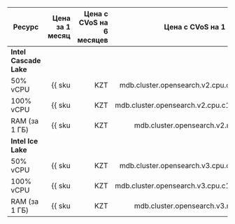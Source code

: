 
| Ресурс        | Цена за 1 месяц                                               | Цена с CVoS на 6 месяцев                                                             | Цена с CVoS на 1 год                                                                             |
|---------------|--------------------------------------------------------------:|-------------------------------------------------------------------------------------:|-------------------------------------------------------------------------------------------------:|
| **Intel Cascade Lake**                                                                                                                                                                                                                                                  |
| 50% vCPU      | {{ sku|KZT|mdb.cluster.opensearch.v2.cpu.c50|month|string }}  | —                                                                                    | —                                                                                                |
| 100% vCPU     | {{ sku|KZT|mdb.cluster.opensearch.v2.cpu.c100|month|string }} | —                                                                                    | —                                                                                                |
| RAM (за 1 ГБ) | {{ sku|KZT|mdb.cluster.opensearch.v2.ram|month|string }}      | —                                                                                    | —                                                                                                |
| **Intel Ice Lake**                                                                                                                                                                                                                                                      |
| 50% vCPU      | {{ sku|KZT|mdb.cluster.opensearch.v3.cpu.c50|month|string }}  | —                                                                                    | —                                                                                                |
| 100% vCPU     | {{ sku|KZT|mdb.cluster.opensearch.v3.cpu.c100|month|string }} | {{ sku|KZT|v1.commitment.selfcheckout.m6.mdb.opensearch.cpu.c100.v3|month|string }} (-15%) | {{ sku|KZT|v1.commitment.selfcheckout.y1.mdb.opensearch.cpu.c100.v3|month|string }} (-22%) |
| RAM (за 1 ГБ) | {{ sku|KZT|mdb.cluster.opensearch.v3.ram|month|string }}      | {{ sku|KZT|v1.commitment.selfcheckout.m6.mdb.opensearch.ram.v3|month|string }} (-15%)      | {{ sku|KZT|v1.commitment.selfcheckout.y1.mdb.opensearch.ram.v3|month|string }} (-22%)      |



